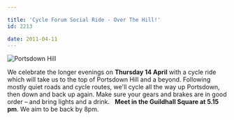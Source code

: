 ```yaml
---

title: 'Cycle Forum Social Ride - Over The Hill!'
id: 2213

date: 2011-04-11
---
```

![Portsdown Hill](/assets/Portsdown-Hill.jpg)

We celebrate the longer evenings on **Thursday 14 April** with a cycle ride which will take us to the top of Portsdown Hill and a beyond. Following mostly quiet roads and cycle routes, we'll cycle all the way up Portsdown, then down and back up again. Make sure your gears and brakes are in good order – and bring lights and a drink.   **Meet in the Guildhall Square at 5.15 pm**. We aim to be back by 8pm.